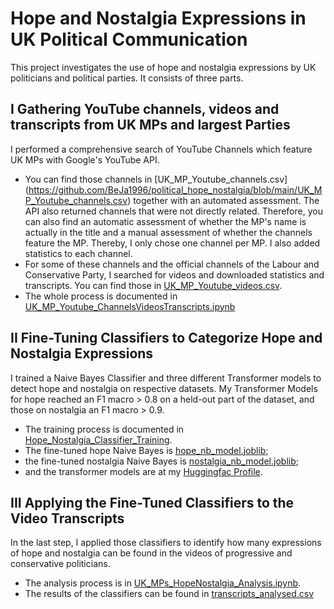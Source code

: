 # Hope and Nostalgia Expressions in UK Political Communication
This project investigates the use of hope and nostalgia expressions by UK politicians and political parties. It consists of three parts.

## I Gathering YouTube channels, videos and transcripts from UK MPs and largest Parties
I performed a comprehensive search of YouTube Channels which feature UK MPs with Google's YouTube API. 
- You can find those channels in [UK_MP_Youtube_channels.csv] (https://github.com/BeJa1996/political_hope_nostalgia/blob/main/UK_MP_Youtube_channels.csv) together with an automated assessment. The API also returned channels that were not directly related. Therefore, you can also find an automatic assessment of whether the MP's name is actually in the title and a manual assessment of whether the channels feature the MP. Thereby, I only chose one channel per MP. I also added statistics to each channel.
- For some of these channels and the official channels of the Labour and Conservative Party, I searched for videos and downloaded statistics and transcripts. You can find those in [UK_MP_Youtube_videos.csv](https://github.com/BeJa1996/political_hope_nostalgia/blob/main/UK_MP_Youtube_videos.csv).
- The whole process is documented in [UK_MP_Youtube_ChannelsVideosTranscripts.ipynb](https://github.com/BeJa1996/political_hope_nostalgia/blob/main/UK_MP_Youtube_ChannelsVideosTranscripts.ipynb)

## II Fine-Tuning Classifiers to Categorize Hope and Nostalgia Expressions
I trained a Naive Bayes Classifier and three different Transformer models to detect hope and nostalgia on respective datasets. My Transformer Models for hope reached an F1 macro > 0.8 on a held-out part of the dataset, and those on nostalgia an F1 macro > 0.9.
- The training process is documented in [Hope_Nostalgia_Classifier_Training](https://github.com/BeJa1996/political_hope_nostalgia/blob/main/Hope_Nostalgia_Classifier_Training.ipynb).
-  The fine-tuned hope Naive Bayes is [hope_nb_model.joblib](https://github.com/BeJa1996/political_hope_nostalgia/blob/main/hope_nb_model.joblib);
-  the fine-tuned nostalgia Naive Bayes is [nostalgia_nb_model.joblib](https://github.com/BeJa1996/political_hope_nostalgia/blob/main/nostalgia_nb_model.joblib);
-  and the transformer models are at my [Huggingfac Profile](https://huggingface.co/beja1996).

## III Applying the Fine-Tuned Classifiers to the Video Transcripts
In the last step, I applied those classifiers to identify how many expressions of hope and nostalgia can be found in the videos of progressive and conservative politicians. 
- The analysis process is in [UK_MPs_HopeNostalgia_Analysis.ipynb](https://github.com/BeJa1996/political_hope_nostalgia/blob/main/UK_MPs_HopeNostalgia_Analysis.ipynb).
- The results of the classifiers can be found in [transcripts_analysed.csv](https://github.com/BeJa1996/political_hope_nostalgia/blob/main/transcripts_analysed.csv)
